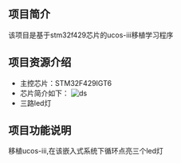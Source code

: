 ## 项目简介
  该项目是基于stm32f429芯片的ucos-iii移植学习程序
## 项目资源介绍
  - 主控芯片：STM32F429IGT6
   - 芯片简介如下：
   ![ds](https://user-images.githubusercontent.com/27724491/229035748-2ed76c01-e89a-4334-890f-b9c8081847b8.png)
  - 三路led灯
## 项目功能说明
  移植ucos-iii,在该嵌入式系统下循环点亮三个led灯

